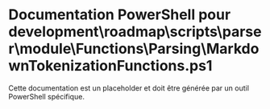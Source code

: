 # Documentation PowerShell pour development\roadmap\scripts\parser\module\Functions\Parsing\MarkdownTokenizationFunctions.ps1

Cette documentation est un placeholder et doit être générée par un outil PowerShell spécifique.

